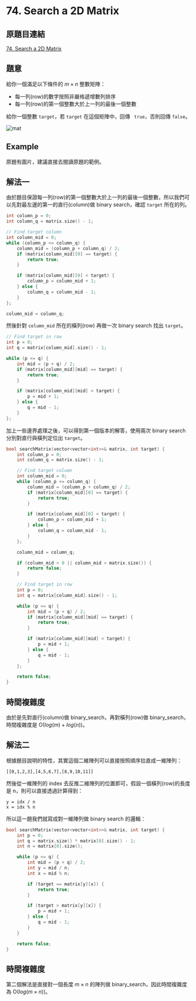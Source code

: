 # 74. Search a 2D Matrix

## 原題目連結
[74. Search a 2D Matrix](https://leetcode.com/problems/search-a-2d-matrix/description/)

## 題意
給你一個滿足以下條件的 $m \times n$ 整數矩陣：
* 每一列(row)的數字按照非嚴格遞增數列排序
* 每一列(row)的第一個整數大於上一列的最後一個整數

給你一個整數 `target`，若 `target` 在這個矩陣中，回傳 ` true`，否則回傳 `false`。

![mat](https://github.com/user-attachments/assets/dbd8907a-6c20-4d87-853c-a42d84045ad6)

## Example
原題有圖片，建議直接去閱讀原題的範例。

## 解法一
由於題目保證每一列(row)的第一個整數大於上一列的最後一個整數，所以我們可以先對最左邊的第一的直行(column)做 binary search，確認 `target` 所在的列。

```c++
int column_p = 0;
int column_q = matrix.size() - 1;

// Find target column
int column_mid = 0;
while (column_p <= column_q) {
    column_mid = (column_p + column_q) / 2;
    if (matrix[column_mid][0] == target) {
        return true;
    }

    if (matrix[column_mid][0] < target) {
        column_p = column_mid + 1;
    } else {
        column_q = column_mid - 1;
    }
};

column_mid = column_q;
```

然後針對 `column_mid` 所在的橫列(row) 再做一次 binary search 找出 `target`。

```c++
// Find target in row
int p = 0;
int q = matrix[column_mid].size() - 1;

while (p <= q) {
    int mid = (p + q) / 2;
    if (matrix[column_mid][mid] == target) {
        return true;
    }

    if (matrix[column_mid][mid] < target) {
        p = mid + 1;
    } else {
        q = mid - 1;
    }
};
```

加上一些邊界處理之後，可以得到第一個版本的解答，使用兩次 binary search 分別對直行與橫列定位出 `target`。

```c++
bool searchMatrix(vector<vector<int>>& matrix, int target) {
    int column_p = 0;
    int column_q = matrix.size() - 1;

    // Find target column
    int column_mid = 0;
    while (column_p <= column_q) {
        column_mid = (column_p + column_q) / 2;
        if (matrix[column_mid][0] == target) {
            return true;
        }

        if (matrix[column_mid][0] < target) {
            column_p = column_mid + 1;
        } else {
            column_q = column_mid - 1;
        }
    };

    column_mid = column_q;

    if (column_mid < 0 || column_mid > matrix.size()) {
        return false;
    }

    // Find target in row
    int p = 0;
    int q = matrix[column_mid].size() - 1;

    while (p <= q) {
        int mid = (p + q) / 2;
        if (matrix[column_mid][mid] == target) {
            return true;
        }

        if (matrix[column_mid][mid] < target) {
            p = mid + 1;
        } else {
            q = mid - 1;
        }
    };

    return false;
}
```
## 時間複雜度
由於是先對直行(column)做 binary_search，再對橫列(row)做 binary_search，時間複雜度是 O($log(m) + log(n)$)。


## 解法二
根據題目說明的特性，其實這個二維陣列可以直接按照順序拉直成一維陣列：

`[[0,1,2,3],[4,5,6,7],[8,9,10,11]]`

然後從一維陣列的 index 去反推二維陣列的位置即可，假設一個橫列(row)的長度是 n，則可以直接透過計算得到：
```
y = idx / n
x = idx % n
```

所以這一題我們就寫成對一維陣列做 binary search 的邏輯：
```c++
bool searchMatrix(vector<vector<int>>& matrix, int target) {
    int p = 0;
    int q = matrix.size() * matrix[0].size() - 1;
    int n = matrix[0].size();

    while (p <= q) {
        int mid = (p + q) / 2;
        int y = mid / n;
        int x = mid % n;

        if (target == matrix[y][x]) {
            return true;
        }

        if (target > matrix[y][x]) {
            p = mid + 1;
        } else {
            q = mid - 1;
        }
    }

    return false;
}
```

## 時間複雜度
第二個解法是直接對一個長度 $m \times n$ 的陣列做 binary_search，因此時間複雜度為 O($log(m \times n)$)。
